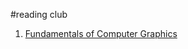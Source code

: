 #reading club
 1. [Fundamentals of Computer Graphics](https://github.com/CodeSuperHero/ArtYouthReadingClub/tree/master/FundamentalsOfComputerGraphi)